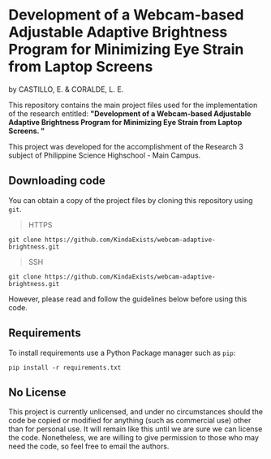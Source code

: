 # Development of a Webcam-based Adjustable Adaptive Brightness Program for Minimizing Eye Strain from Laptop Screens

by CASTILLO, E. & CORALDE, L. E.

This repository contains the main project files used for the implementation of the research entitled: **"Development of a Webcam-based Adjustable Adaptive Brightness Program for Minimizing Eye Strain from Laptop Screens. "**

This project was developed for the accomplishment of the Research 3 subject of Philippine Science Highschool - Main Campus.

## Downloading code

You can obtain a copy of the project files by cloning this repository using `git`.

> HTTPS
```
git clone https://github.com/KindaExists/webcam-adaptive-brightness.git
```

> SSH
```
git clone https://github.com/KindaExists/webcam-adaptive-brightness.git
```

However, please read and follow the guidelines below before using this code.

## Requirements

To install requirements use a Python Package manager such as `pip`:
```
pip install -r requirements.txt
```

## No License

This project is currently unlicensed, and under no circumstances should the code be copied or modified for anything (such as commercial use) other than for personal use. It will remain like this until we are sure we can license the code. Nonetheless, we are willing to give permission to those who may need the code, so feel free to email the authors.
